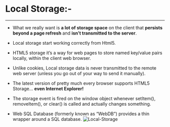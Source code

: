 
# Local Storage:-
----------------------------------
* What we really want is **a lot of storage space** on the client that **persists beyond a page refresh** and **isn’t transmitted to the server**.
* Local storage start working correctly from Html5.
* HTML5 storage it’s a way for web pages to store named key/value pairs locally, within the client web browser.
* Unlike cookies, Local storage data is never transmitted to the remote web server (unless you go out of your way to send it manually).

* The latest version of pretty much every browser supports HTML5 Storage… **even Internet Explorer!**
*  The storage event is fired on the window object whenever setItem(), removeItem(), or clear() is called and actually changes something.
* Web SQL Database (formerly known as “WebDB”) provides a thin wrapper around a SQL database.
![Local-Storage](https://reactjsexample.com/content/images/2019/08/react-use-localstorage.gif)



